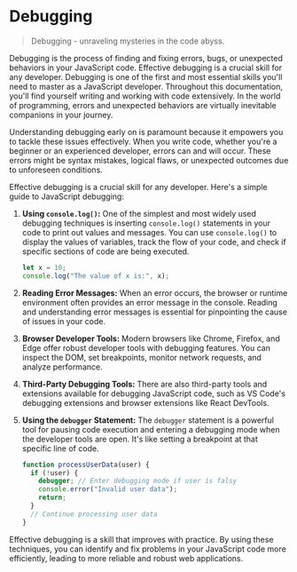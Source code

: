 # Debugging

> Debugging - unraveling mysteries in the code abyss.

Debugging is the process of finding and fixing errors, bugs, or unexpected behaviors in your JavaScript code. Effective debugging is a crucial skill for any developer. Debugging is one of the first and most essential skills you'll need to master as a JavaScript developer. Throughout this documentation, you'll find yourself writing and working with code extensively. In the world of programming, errors and unexpected behaviors are virtually inevitable companions in your journey.

Understanding debugging early on is paramount because it empowers you to tackle these issues effectively. When you write code, whether you're a beginner or an experienced developer, errors can and will occur. These errors might be syntax mistakes, logical flaws, or unexpected outcomes due to unforeseen conditions.

Effective debugging is a crucial skill for any developer. Here's a simple guide to JavaScript debugging:

1. **Using `console.log()`:** One of the simplest and most widely used debugging techniques is inserting `console.log()` statements in your code to print out values and messages. You can use `console.log()` to display the values of variables, track the flow of your code, and check if specific sections of code are being executed.

   ```javascript
   let x = 10;
   console.log("The value of x is:", x);
   ```

2. **Reading Error Messages:** When an error occurs, the browser or runtime environment often provides an error message in the console. Reading and understanding error messages is essential for pinpointing the cause of issues in your code.

3. **Browser Developer Tools:** Modern browsers like Chrome, Firefox, and Edge offer robust developer tools with debugging features. You can inspect the DOM, set breakpoints, monitor network requests, and analyze performance.

4. **Third-Party Debugging Tools:** There are also third-party tools and extensions available for debugging JavaScript code, such as VS Code's debugging extensions and browser extensions like React DevTools.

5. **Using the `debugger` Statement:** The `debugger` statement is a powerful tool for pausing code execution and entering a debugging mode when the developer tools are open. It's like setting a breakpoint at that specific line of code.

   ```javascript
   function processUserData(user) {
     if (!user) {
       debugger; // Enter debugging mode if user is falsy
       console.error("Invalid user data");
       return;
     }
     // Continue processing user data
   }
   ```

Effective debugging is a skill that improves with practice. By using these techniques, you can identify and fix problems in your JavaScript code more efficiently, leading to more reliable and robust web applications.
